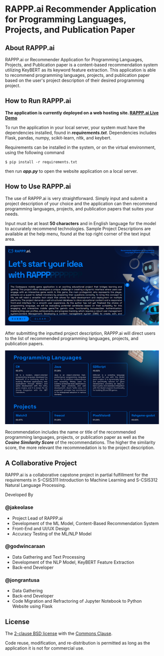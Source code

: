 # RAPPP.ai Recommender Application for Programming Languages, Projects, and Publication Paper

## About RAPPP.ai
RAPPP.ai or Recommender Application for Programming Languages, Projects, and Publication paper is a content-based recommendation system utilizing KeyBERT as its keyword feature extraction. This application is able to recommend programming languages, projects, and publication paper based on the user's project description of their desired programming project.

## How to Run RAPPP.ai

**The application is currently deployed on a web hosting site. 
[RAPPP.ai Live Demo](rappp.pythonanywhere.com)**


To run the application in your local server, your system must have the dependencies installed, found in ***requirements.txt***. Dependencies includes Flask, pandas, numpy, scikit-learn, nltk, and keybert.

Requirements can be installed in the system, or on the virtual environment, using the following command

```
$ pip install -r requirements.txt
```
then run ***app.py*** to open the website application on a local server.

## How to Use RAPPP.ai
The use of RAPPP.ai is very straightforward. Simply input and submit a project description of your choice and the application can then recommend programming languages, projects, and publication papers that suites your needs.

Input must be at least **50 characters** and in English language for the model to accurately recommend technologies. Sample Project Descriptions are available at the help menu, found at the top right corner of the text input area.

![Screenshot of text input area with sample project description.](docs/input.png)

After submitting the inputted project description, RAPPP.ai will direct users to the list of recommended programming languages, projects, and publication papers.

![Screenshot of recommendations after text input.](docs/output.png)

Recommendation includes the name or title of the recommended programming languages, projects, or publication paper as well as the ***Cosine Similarity Score*** of the recommendations. The higher the similarity score, the more relevant the recommnedation is to the project description.

## A Collaborative Project
RAPPP.ai is a collaborative capstone project in partial fulfillment for the requirements in S-CSIS311 Introduction to Machine Learning and S-CSIS312 Natural Language Processing. 

Developed By

### @jakeolase
- Project Lead of RAPPP.ai
- Development of the ML Model, Content-Based Recommendation System
- Front-End and UI/UX Design
- Accuracy Testing of the ML/NLP Model

### @godwincaraan
- Data Gathering and Text Processing
- Development of the NLP Model, KeyBERT Feature Extraction
- Back-end Developer

### @jongrantusa
- Data Gathering
- Back-end Developer
- Code Migration and Refractoring of Jupyter Notebook to Python Website using Flask


## License
The [2-clause BSD license](https://opensource.org/license/bsd-2-clause/) with the [Commons Clause](https://commonsclause.com/).

Code reuse, modification, and re-distribution is permitted as long as the application it is not for commercial use.